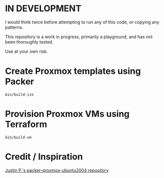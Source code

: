 # IN DEVELOPMENT

I would think twice before attempting to run any of this code, or copying any patterns.

This repository is a work in progress, primarily a playground, and has not been thoroughly tested.

Use at your own risk.

# Create Proxmox templates using Packer

```
bin/build-iso
```

# Provision Proxmox VMs using Terraform

```
bin/build-vm
```

# Credit / Inspiration
[Justin P.'s packer-proxmox-ubuntu2004 repository](https://github.com/justin-p/packer-proxmox-ubuntu2004/tree/main)
